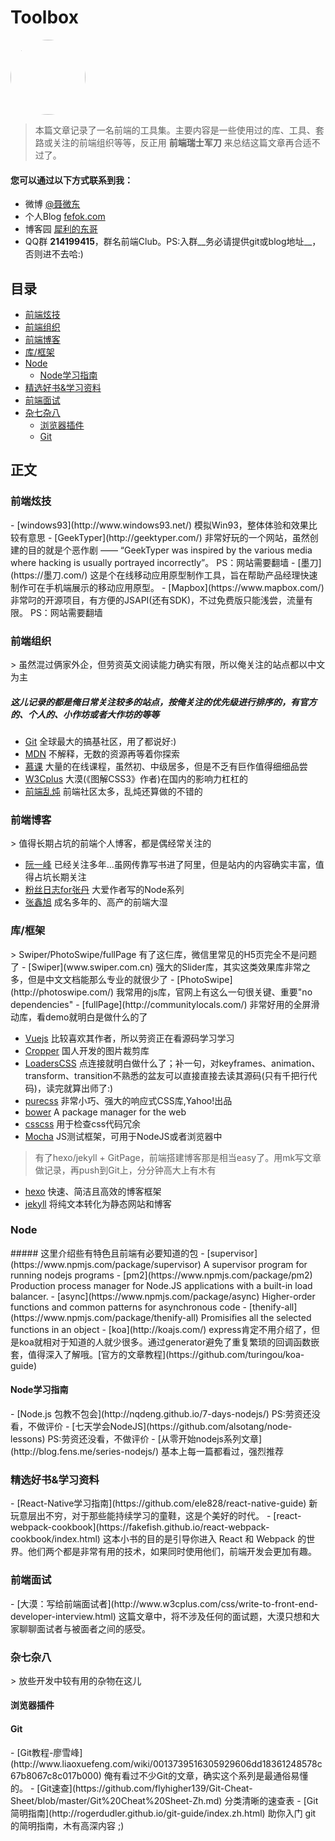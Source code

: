 # Toolbox

<img src="http://www.fefork.com/images/me.jpg" width="120" height="120" style="border-radius: 60px;" />

> 本篇文章记录了一名前端的工具集。主要内容是一些使用过的库、工具、套路或关注的前端组织等等，反正用 **前端瑞士军刀** 来总结这篇文章再合适不过了。

#### 您可以通过以下方式联系到我：
- 微博 [@聂微东](http://weibo.com/darrencode "Darren 聂微东")
- 个人Blog [fefok.com](http://www.fefork.com/ "一枚Web技术领域的手艺人")
- 博客园 [犀利的东哥](http://www.cnblogs.com/Darren_code/ "关注前端技术")
- QQ群 **214199415**，群名前端Club。PS:入群__务必请提供git或blog地址__，否则进不去哈:)

## 目录
- [前端炫技](#101)
- [前端组织](#201)
- [前端博客](#801)
- [库/框架](#301)
- [Node](#401)
  - [Node学习指南](#402)
- [精选好书&学习资料](#501)
- [前端面试](#601)
- [杂七杂八](#701)
  - [浏览器插件](#702)
  - [Git](#703)

## 正文

<h3 id="101">前端炫技</h3>
- [windows93](http://www.windows93.net/) 模拟Win93，整体体验和效果比较有意思
- [GeekTyper](http://geektyper.com/) 非常好玩的一个网站，虽然创建的目的就是个恶作剧 —— “GeekTyper was inspired by the various media where hacking is usually portrayed incorrectly”。 PS：网站需要翻墙
- [墨刀](https://墨刀.com/) 这是个在线移动应用原型制作工具，旨在帮助产品经理快速制作可在手机端展示的移动应用原型。
- [Mapbox](https://www.mapbox.com/) 非常叼的开源项目，有方便的JSAPI(还有SDK)，不过免费版只能浅尝，流量有限。 PS：网站需要翻墙

<h3 id="201">前端组织</h3>
> 虽然混过俩家外企，但劳资英文阅读能力确实有限，所以俺关注的站点都以中文为主

##### 这儿记录的都是俺日常关注较多的站点，按俺关注的优先级进行排序的，有官方的、个人的、小作坊或者大作坊的等等

- [Git](https://github.com) 全球最大的搞基社区，用了都说好:)
- [MDN](https://developer.mozilla.org/zh-CN/) 不解释，无数的资源再等着你探索
- [慕课](http://www.imooc.com/) 大量的在线课程，虽然初、中级居多，但是不乏有巨作值得细细品尝
- [W3Cplus](http://www.w3cplus.com/) 大漠(《图解CSS3》作者)在国内的影响力杠杠的
- [前端乱炖](www.html-js.com) 前端社区太多，乱炖还算做的不错的

<h3 id="801">前端博客</h3>
> 值得长期占坑的前端个人博客，都是偶经常关注的

- [阮一峰](http://javascript.ruanyifeng.com/) 已经关注多年...虽网传靠写书进了阿里，但是站内的内容确实丰富，值得占坑长期关注
- [粉丝日志for张丹](http://blog.fens.me/) 大爱作者写的Node系列
- [张鑫旭](www.zhangxinxu.com/wordpress/) 成名多年的、高产的前端大湿

<h3 id="301">库/框架</h3>
> Swiper/PhotoSwipe/fullPage 有了这仨库，微信里常见的H5页完全不是问题了
- [Swiper](www.swiper.com.cn) 强大的Slider库，其实这类效果库非常之多，但是中文文档能那么专业的就很少了
- [PhotoSwipe](http://photoswipe.com/) 我常用的js库，官网上有这么一句很关键、重要"no dependencies"
- [fullPage](http://communitylocals.com/) 非常好用的全屏滑动库，看demo就明白是做什么的了

- [Vuejs](http://cn.vuejs.org) 比较喜欢其作者，所以劳资正在看源码学习学习
- [Cropper](http://fengyuanchen.github.io/cropper/) 国人开发的图片裁剪库
- [LoadersCSS](https://connoratherton.com/loaders) 点连接就明白做什么了；补一句，对keyframes、animation、transform、transition不熟悉的盆友可以直接直接去读其源码(只有千把行代码)，读完就算出师了:)
- [purecss](http://purecss.io/) 非常小巧、强大的响应式CSS库,Yahoo!出品
- [bower](http://bower.io/) A package manager for the web
- [csscss](https://github.com/zmoazeni/csscss) 用于检查css代码冗余
- [Mocha](https://github.com/mochajs/mocha) JS测试框架，可用于NodeJS或者浏览器中

> 有了hexo/jekyll + GitPage，前端搭建博客那是相当easy了。用mk写文章做记录，再push到Git上，分分钟高大上有木有
- [hexo](https://hexo.io/zh-cn/) 快速、简洁且高效的博客框架
- [jekyll](http://jekyll.bootcss.com/) 将纯文本转化为静态网站和博客

<h3 id="401">Node</h3>
##### 这里介绍些有特色且前端有必要知道的包
- [supervisor](https://www.npmjs.com/package/supervisor) A supervisor program for running nodejs programs
- [pm2](https://www.npmjs.com/package/pm2) Production process manager for Node.JS applications with a built-in load balancer.
- [async](https://www.npmjs.com/package/async) Higher-order functions and common patterns for asynchronous code
- [thenify-all](https://www.npmjs.com/package/thenify-all) Promisifies all the selected functions in an object
- [koa](http://koajs.com/) express肯定不用介绍了，但是koa就相对于知道的人就少很多。通过generator避免了重复繁琐的回调函数嵌套，值得深入了解哦。[官方的文章教程](https://github.com/turingou/koa-guide)

<h4 id="402">Node学习指南</h4>
- [Node.js 包教不包会](http://nqdeng.github.io/7-days-nodejs/) PS:劳资还没看，不做评价
- [七天学会NodeJS](https://github.com/alsotang/node-lessons) PS:劳资还没看，不做评价
- [从零开始nodejs系列文章](http://blog.fens.me/series-nodejs/) 基本上每一篇都看过，强烈推荐

<h3 id="501">精选好书&学习资料</h3>
- [React-Native学习指南](https://github.com/ele828/react-native-guide) 新玩意层出不穷，对于那些能持续学习的童鞋，这是个美好的时代。
- [react-webpack-cookbook](https://fakefish.github.io/react-webpack-cookbook/index.html) 这本小书的目的是引导你进入 React 和 Webpack 的世界。他们两个都是非常有用的技术，如果同时使用他们，前端开发会更加有趣。

<h3>前端面试</h3>
- [大漠：写给前端面试者](http://www.w3cplus.com/css/write-to-front-end-developer-interview.html) 这篇文章中，将不涉及任何的面试题，大漠只想和大家聊聊面试者与被面者之间的感受。

<h3 id="701">杂七杂八</h3>
> 放些开发中较有用的杂物在这儿

<h4 id="702">浏览器插件</h4>


<h4 id="703">Git</h4>
- [Git教程-廖雪峰](http://www.liaoxuefeng.com/wiki/0013739516305929606dd18361248578c67b8067c8c017b000) 俺有看过不少Git的文章，确实这个系列是最通俗易懂的。
- [Git速查](https://github.com/flyhigher139/Git-Cheat-Sheet/blob/master/Git%20Cheat%20Sheet-Zh.md) 分类清晰的速查表
- [Git简明指南](http://rogerdudler.github.io/git-guide/index.zh.html) 助你入门 git 的简明指南，木有高深内容 ;)
